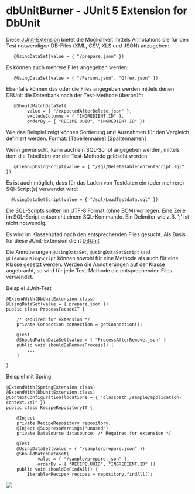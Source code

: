 # dbUnitBurner - JUnit 5 Extension for DbUnit 

Diese [JUnit-Extension](https://junit.org/junit5/docs/current/user-guide/#extensions-overview) bietet die Möglichkeit mittels Annotations die für den Test notwendigen DB-Files (XML, CSV, XLS und JSON) anzugeben:
```
   @UsingDataSet(value = { "/prepare.json" })
```
   
Es können auch mehrere Files angegeben werden:
```
   @UsingDataSet(value = { "/Person.json", "Offer.json" })
```
Ebenfalls können das oder die Files angegeben werden mittels denen DBUnit die Datenbank nach der Test-Methode überprüft:
```
   @ShouldMatchDataSet(
        value = { "/expectedAfterDelete.json" },
        excludeColumns = { "INGREDIENT.ID" },
        orderBy = { "RECIPE.UUID", "INGREDIENT.ID" })
```
Wie das Beispiel zeigt können Sortierung und Ausnahmen für den Vergleich definiert werden.
Format: [Tabellenname].[Spaltennamen]
 
Wenn gewünscht, kann auch ein SQL-Script angegeben werden, mittels dem die Tabelle(n) vor der Test-Methode gelöscht werden.
```
   @CleanupUsingScript(value = { "/sql/DeleteTableContentScript.sql" })
```
Es ist auch möglich, dass für das Laden von Testdaten ein (oder mehrere) SQl-Script(s) verwendet wird:
```
  @UsingDataSetScript(value = { "/sql/LoadTestdata.sql" })
```
Die SQL-Scripts sollten im UTF-8 Format (ohne BOM) vorliegen. Eine Zeile im SQL-Script entspricht einem SQL-Kommando. Ein Delimiter wie z.B. ';' ist nicht notwendig.

Es wird im Klassenpfad nach den entsprechenden Files gesucht.
Als Basis für diese JUnit-Extension dient [DBUnit](http://dbunit.sourceforge.net/)

Die Annotierungen `@UsingDataSet`, `@UsingDataSetScript` und `@CleanupUsingScript` können sowohl für eine Methode als auch für eine Klasse gesetzt werden. Werden die Annotierungen auf der Klasse angebracht, so wird für jede Test-Methode die entsprechenden Files verwendet.

Beispiel JUnit-Test
```
@ExtendWith(DbUnitExtension.class)
@UsingDataSet(value = { prepare.json })
public class ProcessFacadeIT {

    /* Required for extension */
    private Connection connection = getConnection();

    @Test
    @ShouldMatchDataSet(value = { "ProcessAfterRemove.json" }
    public void shouldBeRemoveProcess() {
        ...
    }

}
```

Beispiel mit Spring
```
@ExtendWith(SpringExtension.class)
@ExtendWith(DbUnitExtension.class)
@ContextConfiguration(locations = { "classpath:/sample/application-context.xml" })
public class RecipeRepositoryIT {

    @Inject
    private RecipeRepository repository;
    @Inject @SuppressWarnings("unused")
    private DataSource datasource; /* Required for extension */
        
    @Test
    @UsingDataSet(value = { "/sample/prepare.json" })
    @ShouldMatchDataSet(
            value = { "/sample/prepare.json" },
            orderBy = { "RECIPE.UUID", "INGREDIENT.ID" })
    public void shouldBeFindAll() {
        Iterable<Recipe> recipes = repository.findAll();
```

[![](https://jitpack.io/v/rene-anderes/dbUnitBurner5.svg)](https://jitpack.io/#rene-anderes/dbUnitBurner5)




